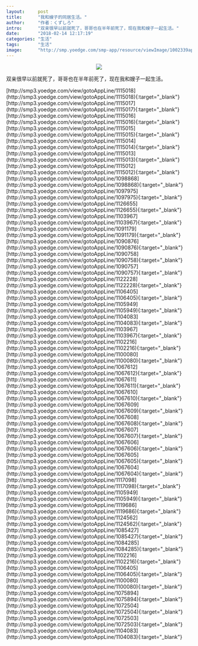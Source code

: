 ```yaml
---
layout:     post
title:      "我和嫂子的同居生活。"
author:     "作者：くずしろ"
intro:      "双亲很早以前就死了，哥哥也在半年前死了，现在我和嫂子一起生活。"
date:       "2018-02-14 12:17:19"
categories: "生活"
tags:       "生活"
image:      "http://smp.yoedge.com/smp-app/resource/viewImage/1002339appline.png"
---
```

<div style="text-align: center">
<p><img src="http://smp.yoedge.com/smp-app/resource/viewImage/1002339appline.png"/></p>
</div>
<p class="post-meta">
<span>双亲很早以前就死了，哥哥也在半年前死了，现在我和嫂子一起生活。</span>
</p>
[http://smp3.yoedge.com/view/gotoAppLine/1115018](http://smp3.yoedge.com/view/gotoAppLine/1115018){:target="_blank"}
[http://smp3.yoedge.com/view/gotoAppLine/1115017](http://smp3.yoedge.com/view/gotoAppLine/1115017){:target="_blank"}
[http://smp3.yoedge.com/view/gotoAppLine/1115016](http://smp3.yoedge.com/view/gotoAppLine/1115016){:target="_blank"}
[http://smp3.yoedge.com/view/gotoAppLine/1115015](http://smp3.yoedge.com/view/gotoAppLine/1115015){:target="_blank"}
[http://smp3.yoedge.com/view/gotoAppLine/1115014](http://smp3.yoedge.com/view/gotoAppLine/1115014){:target="_blank"}
[http://smp3.yoedge.com/view/gotoAppLine/1115013](http://smp3.yoedge.com/view/gotoAppLine/1115013){:target="_blank"}
[http://smp3.yoedge.com/view/gotoAppLine/1115012](http://smp3.yoedge.com/view/gotoAppLine/1115012){:target="_blank"}
[http://smp3.yoedge.com/view/gotoAppLine/1098868](http://smp3.yoedge.com/view/gotoAppLine/1098868){:target="_blank"}
[http://smp3.yoedge.com/view/gotoAppLine/1097975](http://smp3.yoedge.com/view/gotoAppLine/1097975){:target="_blank"}
[http://smp3.yoedge.com/view/gotoAppLine/1126655](http://smp3.yoedge.com/view/gotoAppLine/1126655){:target="_blank"}
[http://smp3.yoedge.com/view/gotoAppLine/1103967](http://smp3.yoedge.com/view/gotoAppLine/1103967){:target="_blank"}
[http://smp3.yoedge.com/view/gotoAppLine/1091179](http://smp3.yoedge.com/view/gotoAppLine/1091179){:target="_blank"}
[http://smp3.yoedge.com/view/gotoAppLine/1090876](http://smp3.yoedge.com/view/gotoAppLine/1090876){:target="_blank"}
[http://smp3.yoedge.com/view/gotoAppLine/1090758](http://smp3.yoedge.com/view/gotoAppLine/1090758){:target="_blank"}
[http://smp3.yoedge.com/view/gotoAppLine/1090757](http://smp3.yoedge.com/view/gotoAppLine/1090757){:target="_blank"}
[http://smp3.yoedge.com/view/gotoAppLine/1122228](http://smp3.yoedge.com/view/gotoAppLine/1122228){:target="_blank"}
[http://smp3.yoedge.com/view/gotoAppLine/1106405](http://smp3.yoedge.com/view/gotoAppLine/1106405){:target="_blank"}
[http://smp3.yoedge.com/view/gotoAppLine/1105949](http://smp3.yoedge.com/view/gotoAppLine/1105949){:target="_blank"}
[http://smp3.yoedge.com/view/gotoAppLine/1104083](http://smp3.yoedge.com/view/gotoAppLine/1104083){:target="_blank"}
[http://smp3.yoedge.com/view/gotoAppLine/1103967](http://smp3.yoedge.com/view/gotoAppLine/1103967){:target="_blank"}
[http://smp3.yoedge.com/view/gotoAppLine/1102216](http://smp3.yoedge.com/view/gotoAppLine/1102216){:target="_blank"}
[http://smp3.yoedge.com/view/gotoAppLine/1100080](http://smp3.yoedge.com/view/gotoAppLine/1100080){:target="_blank"}
[http://smp3.yoedge.com/view/gotoAppLine/1067612](http://smp3.yoedge.com/view/gotoAppLine/1067612){:target="_blank"}
[http://smp3.yoedge.com/view/gotoAppLine/1067611](http://smp3.yoedge.com/view/gotoAppLine/1067611){:target="_blank"}
[http://smp3.yoedge.com/view/gotoAppLine/1067610](http://smp3.yoedge.com/view/gotoAppLine/1067610){:target="_blank"}
[http://smp3.yoedge.com/view/gotoAppLine/1067609](http://smp3.yoedge.com/view/gotoAppLine/1067609){:target="_blank"}
[http://smp3.yoedge.com/view/gotoAppLine/1067608](http://smp3.yoedge.com/view/gotoAppLine/1067608){:target="_blank"}
[http://smp3.yoedge.com/view/gotoAppLine/1067607](http://smp3.yoedge.com/view/gotoAppLine/1067607){:target="_blank"}
[http://smp3.yoedge.com/view/gotoAppLine/1067606](http://smp3.yoedge.com/view/gotoAppLine/1067606){:target="_blank"}
[http://smp3.yoedge.com/view/gotoAppLine/1067605](http://smp3.yoedge.com/view/gotoAppLine/1067605){:target="_blank"}
[http://smp3.yoedge.com/view/gotoAppLine/1067604](http://smp3.yoedge.com/view/gotoAppLine/1067604){:target="_blank"}
[http://smp3.yoedge.com/view/gotoAppLine/1117098](http://smp3.yoedge.com/view/gotoAppLine/1117098){:target="_blank"}
[http://smp3.yoedge.com/view/gotoAppLine/1105949](http://smp3.yoedge.com/view/gotoAppLine/1105949){:target="_blank"}
[http://smp3.yoedge.com/view/gotoAppLine/1119686](http://smp3.yoedge.com/view/gotoAppLine/1119686){:target="_blank"}
[http://smp3.yoedge.com/view/gotoAppLine/1124562](http://smp3.yoedge.com/view/gotoAppLine/1124562){:target="_blank"}
[http://smp3.yoedge.com/view/gotoAppLine/1085427](http://smp3.yoedge.com/view/gotoAppLine/1085427){:target="_blank"}
[http://smp3.yoedge.com/view/gotoAppLine/1084285](http://smp3.yoedge.com/view/gotoAppLine/1084285){:target="_blank"}
[http://smp3.yoedge.com/view/gotoAppLine/1102216](http://smp3.yoedge.com/view/gotoAppLine/1102216){:target="_blank"}
[http://smp3.yoedge.com/view/gotoAppLine/1106405](http://smp3.yoedge.com/view/gotoAppLine/1106405){:target="_blank"}
[http://smp3.yoedge.com/view/gotoAppLine/1100080](http://smp3.yoedge.com/view/gotoAppLine/1100080){:target="_blank"}
[http://smp3.yoedge.com/view/gotoAppLine/1075894](http://smp3.yoedge.com/view/gotoAppLine/1075894){:target="_blank"}
[http://smp3.yoedge.com/view/gotoAppLine/1072504](http://smp3.yoedge.com/view/gotoAppLine/1072504){:target="_blank"}
[http://smp3.yoedge.com/view/gotoAppLine/1072503](http://smp3.yoedge.com/view/gotoAppLine/1072503){:target="_blank"}
[http://smp3.yoedge.com/view/gotoAppLine/1104083](http://smp3.yoedge.com/view/gotoAppLine/1104083){:target="_blank"}


